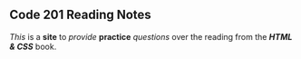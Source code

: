 ## Code 201 Reading Notes
*This* is a **site** to *provide* **practice** *questions* over the reading from the ***HTML & CSS*** book.


